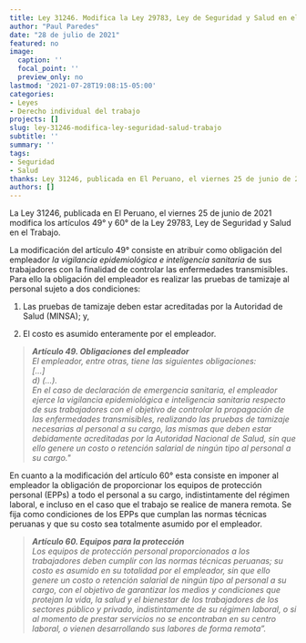 ```yaml
---
title: Ley 31246. Modifica la Ley 29783, Ley de Seguridad y Salud en el Trabajo
author: "Paul Paredes"
date: "28 de julio de 2021"
featured: no
image:
  caption: ''
  focal_point: ''
  preview_only: no
lastmod: '2021-07-28T19:08:15-05:00'
categories:
- Leyes
- Derecho individual del trabajo
projects: []
slug: ley-31246-modifica-ley-seguridad-salud-trabajo
subtitle: ''
summary: ''
tags:
- Seguridad
- Salud
thanks: Ley 31246, publicada en El Peruano, el viernes 25 de junio de 2021.
authors: []
---
```


La Ley 31246, publicada en El Peruano, el viernes 25 de junio de 2021 modifica los artículos 49° y 60° de la Ley 29783, Ley de Seguridad y Salud en el Trabajo.

La modificación del artículo 49° consiste en atribuir como obligación del empleador *la vigilancia epidemiológica e inteligencia sanitaria* de sus trabajadores con la finalidad de controlar las enfermedades transmisibles. Para ello la obligación del empleador es realizar las pruebas de tamizaje al personal sujeto a dos condiciones:

1. Las pruebas de tamizaje deben estar acreditadas por la Autoridad de Salud (MINSA); y,

2. El costo es asumido enteramente por el empleador.

> ***Artículo 49. Obligaciones del empleador <br>***
> *El empleador, entre otras, tiene las siguientes obligaciones:<br>*
> *[...]<br>*
> *d) (...).<br>*
> *En el caso de declaración de emergencia sanitaria, el empleador ejerce la vigilancia epidemiológica e inteligencia sanitaria respecto de sus trabajadores con el objetivo de controlar la propagación de las enfermedades transmisibles, realizando las pruebas de tamizaje necesarias al personal a su cargo, las mismas que deben estar debidamente acreditadas por la Autoridad Nacional de Salud, sin que ello genere un costo o retención salarial de ningún tipo al personal a su cargo."*

En cuanto a la modificación del artículo 60° esta consiste en imponer al empleador la obligación de proporcionar los equipos de protección personal (EPPs) a todo el personal a su cargo, indistintamente del régimen laboral, e incluso en el caso que el trabajo se realice de manera remota. Se fija como condiciones de los EPPs que cumplan las normas técnicas peruanas y que su costo sea totalmente asumido por el empleador.

> ***Artículo 60. Equipos para la protección<br>***
> *Los equipos de protección personal proporcionados a los trabajadores deben cumplir con las normas técnicas peruanas; su costo es asumido en su totalidad por el empleador, sin que ello genere un costo o retención salarial de ningún tipo al personal a su cargo, con el objetivo de garantizar los medios y condiciones que protejan la vida, la salud y el bienestar de los trabajadores de los sectores público y privado, indistintamente de su régimen laboral, o si al momento de prestar servicios no se encontraban en su centro laboral, o vienen desarrollando sus labores de forma remota”.*